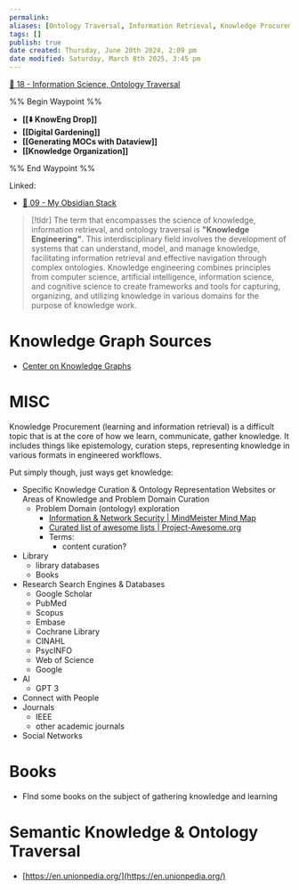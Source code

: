 ```yaml
---
permalink:
aliases: [Ontology Traversal, Information Retrieval, Knowledge Procurement]
tags: []
publish: true
date created: Thursday, June 20th 2024, 2:09 pm
date modified: Saturday, March 8th 2025, 3:45 pm
---
```


[📁 18 - Information Science, Ontology Traversal](../📁%2018%20-%20Information%20Science,%20Ontology%20Traversal/📁%2018%20-%20Information%20Science,%20Ontology%20Traversal.md)

%% Begin Waypoint %%
- **[[⬇️ KnowEng Drop]]**
- **[[Digital Gardening]]**
- **[[Generating MOCs with Dataview]]**
- **[[Knowledge Organization]]**

%% End Waypoint %%

Linked:
- [📁 09 - My Obsidian Stack](../📁%2009%20-%20My%20Obsidian%20Stack/📁%2009%20-%20My%20Obsidian%20Stack.md) 

> [!tldr] The term that encompasses the science of knowledge, information retrieval, and ontology traversal is **"Knowledge Engineering"**. This interdisciplinary field involves the development of systems that can understand, model, and manage knowledge, facilitating information retrieval and effective navigation through complex ontologies. Knowledge engineering combines principles from computer science, artificial intelligence, information science, and cognitive science to create frameworks and tools for capturing, organizing, and utilizing knowledge in various domains for the purpose of knowledge work.

# Knowledge Graph Sources

- [Center on Knowledge Graphs](https://usc-isi-i2.github.io/home/)

# MISC

Knowledge Procurement (learning and information retrieval) is a difficult topic that is at the core of how we learn, communicate, gather knowledge. It includes things like epistemology, curation steps, representing knowledge in various formats in engineered workflows.

Put simply though, just ways get knowledge:

- Specific Knowledge Curation & Ontology Representation Websites or Areas of Knowledge and Problem Domain Curation
    - Problem Domain (ontology) exploration
        - [Information & Network Security | MindMeister Mind Map](https://www.mindmeister.com/698293731/information-network-security)
        - [Curated list of awesome lists | Project-Awesome.org](https://project-awesome.org/)
        - Terms:
            - content curation?
- Library
    - library databases
    - Books
- Research Search Engines & Databases
    - Google Scholar
    - PubMed
    - Scopus
    - Embase
    - Cochrane Library
    - CINAHL
    - PsycINFO
    - Web of Science
    - Google
- AI
    - GPT 3
- Connect with People
- Journals
    - IEEE
    - other academic journals
- Social Networks

# Books

- FInd some books on the subject of gathering knowledge and learning

# Semantic Knowledge & Ontology Traversal

- [https://en.unionpedia.org/](https://en.unionpedia.org/)